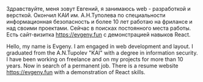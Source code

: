 Здравствуйте, меня зовут Евгений, я занимаюсь web - разработкой и версткой.
Окончил КАИ им. А.Н.Туполева по специальности информационная безопасность и более 10 лет работаю на фрилансе и над своими проектами. Сейчас в поисках постоянного места работы.
Есть сайт-визитка https://evgeny.fun с демонстрацией навыков React.

Hello, my name is Evgeny. I am engaged in web development and layout.
I graduated from the A.N.Tupolev "KAI" with a degree in information security. I have been working on freelance and on my projects for more than 10 years. 
Now in search of a permanent job.
There is a resume website https://evgeny.fun with a demonstration of React skills.
